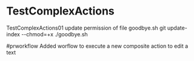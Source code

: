 # TestComplexActions
TestComplexActions01
update permission of file goodbye.sh
git update-index --chmod=+x ./goodbye.sh

#prworkflow
Added worflow to execute a new composite action to edit a text


